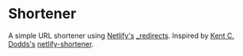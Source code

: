 # Shortener

A simple URL shortener using [Netlify's](https://www.netlify.com/) [_redirects](https://www.netlify.com/docs/redirects/).
Inspired by [Kent C. Dodds's](https://github.com/kentcdodds) [netlify-shortener](https://github.com/kentcdodds/netlify-shortener).
